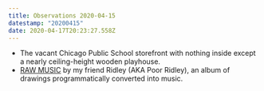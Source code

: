 ```yaml
---
title: Observations 2020-04-15
datestamp: "20200415"
date: 2020-04-17T20:23:27.558Z
---
```

- The vacant Chicago Public School storefront with nothing inside except a nearly ceiling-height wooden playhouse.
- [RAW MUSIC](http://poormoi.com/rawmusic-webzine/rawmusic.html) by my friend Ridley (AKA Poor Ridley), an album of drawings programmatically converted into music.